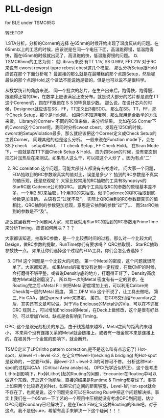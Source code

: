 # PLL-design
for BLE under TSMC65G

转EETOP

1.STA分析，分析的Corner的选择
    在65nm的时候开始出现了温度反转的问题。在65nm以上的工艺的时候，应该说是在同一个电压下面，高温跑得慢，低温跑得快，而在65nm的时候就出现了，高温跑的快，低温跑得慢的问题。
  以TSMC65nm的工艺为例：
  就Library来说
有TT 1.1V, SS 0.99V, FF1.21V
对于RC来说有
cworst rcworst typrc rcbest cbest这几个模型，
那么分析Setup跟Hold应该在那个下面分析呢？
最直接的那么就是在最糟糕的那个点跑Setup，然后呢最快的那个点跑Hold,这个做法不能说她是错的，但是也可以说不是很科学。

从数学统计的角度来说， 同一个批次的芯片，在生产出来后，跑得快，跑得慢，跟跑得正常的Die，在数学上应该满足正态分布。就是说大部分的芯片都是跑在TT这个Corener的，跑在FF跟跑在ＳＳ的毕竟是少数。
那么说，在设计芯片的时候，Designeer就应该在SS，FF，TT定义出3套SDC。
那么在SS，TT，FF，那个Check Setup，那个是Hold呢。
如果你不知道哦啊，那么就用组合数学的方法来做。
Library的Corner+ 不同的RC值来做，来分析结果。
比如在SS Corner下的Cworst这个Corner呢，我同时分析cwost cbest，发现在125C的时候， cworst的SetupViolation最多，那么就应该把这个Corner定义成Check Setup的主要Corner。
同理其他的也是这么分析。
一般来说在Function mode下，会在SS下check　setup&Hold， TT check Setup , FF  Check Hold。
在Scan Mode下，一般就是在TT下面Check Setup & Hold。 应为跑Scan的时候，没有变态到把芯片加热后在来测试。如果有人这么干，可以把这个人炒了 。因为有点“二”

2. RC corelation
这个问题，可能大部分人都没有去考虑过。
问大家一个问题，EDA抽取到的RC参数跟真实的值对比，误差是多少？ 抽到的RC参数是不真实的值乐观，还是悲观呢？
大家比较常用的RC抽取的工具有Synopsys的StarRC跟 Cadence公司的QRC。
这两个工具抽取RC的参数的原理基本差不多，一个用2.5D来抽取，1个用3D的来抽取。似乎Cadence的QRC抽取到底参数更加准确。
古语有云“过犹不及”。
实际上QRC抽到的RC参数跟真实的值相比，QRC抽到的参数更加悲观，意思是它抽到的参数“过”了。、
而StarRC抽到的参数是不“及”。

那么这里我有一个问题问大家，现在我就用StarRC的抽到的RC参数用PrimeTime来分析Timing，应该如何解决？？？

大家都该知道，抽取RC参数，是一个比较费时间的过程。那么对一个比较大的Design，做RC参数的提取，RunTime你们有要求吗？
QRC抽取慢，
StarRC抽取参数快一点。
如果让你们选择这个过程的EDA工具，你们会怎么去选择？

3. DFM
   这个问题是一个比较大的问题。
   第一个Metel的密度，这个问题就很简单了。大家都知道。 如果Metel的密度没有达到一定程度，在做CMP的时候，会打磨得不够平整，或者说Densitiy底的地方，打磨得正好了，Density高度地方Metal就别磨没了。 所以每一次的Metal 密度有有一定的要求，在Routing完之后+Metal Fill 来把Metal密度增加上去，可以利用Calibre来Check每一层的Metal 密度。
第二,DFM Via 这个不说了，让工具去做吧。
第三, Fix CAA，通过spread wire来搞定。
弟四， 在GDS交付给Fouandary之后，其实还有文章可以做。对于Via Enclouse的Metal少的Via，可以在不违反DRC 规则上，可以增加Enclose的Metal，在Deck上做修改，这个是很有好处的，可以增加Yield。缺点是会影响到Timing。

OPC, 这个是跟光刻相关的东西，由于线宽越来越窄，Metal之间的距离约来越小， 本来两个没有连接关系的Metal就会链接上，或者有一根金属本来是连接上的，在被另外一个金属的影响下，就会断开。


TSMC定义了LPC(litho pattern correction,是不是这么叫有点忘记了) Hot-spot，从level -1 ~level -2.2, 在定义中level-1(necking & bridging) 的Hot-spot是致命的，一定要Fix掉，而level-2.1 ~level-2.3的可修可不修。 分析这种Hot-spot的过程叫CAA（Critical Area analysis)。 
OPC(光学近似矫正)，这个是考虑Lithto到影响下，Fix掉Litho引起的Routing的问题，Encounter在Routing中可以做这个东西，开启这个功能后，直接的结果是Runtime & Timing都变烂了。事实上如果两个比较靠近的Net，如果它们之间的距离够宽，Level-1的Hot-spot就会不存在了，也就是说，这个问题完全可以在Routing Rule中把这个问题解决掉。事实上我们在一个65nm一下工艺的一个项目中压根就没有考虑OPC到问题，估计OPC问题Foundary已经解决了，是在Tech File定义这种Routing的Rule吧。对于这点，我不是很sure，希望有高手来解决一下这个疑问！！！

